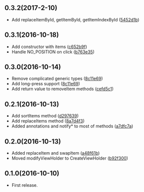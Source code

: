 ## 0.3.2(2017-2-10)

- Add replaceItemById, getItemById, getItemIndexById ([5452d1b](https://github.com/inloop/SimpleRecyclerAdapter/commit/5452d1b5c8ec771bc9905526c87b9da858ddca45))

## 0.3.1(2016-10-18)

- Add constructor with items ([c652b9f](https://github.com/inloop/SimpleRecyclerAdapter/commit/c652b9fc36ae319e23aa9372a88e73234bc0e380))
- Handle NO_POSITION on click ([b763e35](https://github.com/inloop/SimpleRecyclerAdapter/commit/b763e35346feebee48de68357a6eff5b702696e7))

## 0.3.0(2016-10-14)

- Remove complicated generic types ([8c11e69](https://github.com/inloop/SimpleRecyclerAdapter/commit/8c11e6960d3ce076184c7a5028876d3105834b35))
- Add long-press support ([8c11e69](https://github.com/inloop/SimpleRecyclerAdapter/commit/8c11e6960d3ce076184c7a5028876d3105834b35))
- Add return value to removeItem methods ([cefd5c1](https://github.com/inloop/SimpleRecyclerAdapter/commit/cefd5c1ff6d538c90535b1f2f3480b03a5177108))

## 0.2.1(2016-10-13)

- Add sortItems method ([d297639](https://github.com/inloop/SimpleRecyclerAdapter/commit/d2976391296965f6706946806d67ea25eee7749c))
- Add replaceItems method ([8a7d4f3](https://github.com/inloop/SimpleRecyclerAdapter/commit/8a7d4f3bf81bf166775a1f3d2ce005bcad64234a))
- Added annotations and notify* to most of methods ([a7dfc7a](https://github.com/inloop/SimpleRecyclerAdapter/commit/a7dfc7aacae75ec47e5d2066d364ba090c58442d))

## 0.2.0(2016-10-13)

  - Added replaceItem and swapItem ([a48f61b](https://github.com/inloop/SimpleRecyclerAdapter/commit/a48f61b251aaf549308626a5032580cdeeb7b1ca))
  - Moved modifyViewHolder to CreateViewHolder ([b92f300](https://github.com/inloop/SimpleRecyclerAdapter/commit/b92f300cce9a29ad9411e4e592d6803d6fb6b93b)) 

## 0.1.0(2016-10-10)
  
  - First release.
